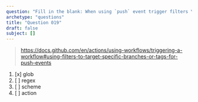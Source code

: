 ```yaml
---
question: "Fill in the blank: When using `push` event trigger filters You can use <____> patterns to target multiple branches"
archetype: "questions"
title: "Question 019"
draft: false
subject: []
---
```


> https://docs.github.com/en/actions/using-workflows/triggering-a-workflow#using-filters-to-target-specific-branches-or-tags-for-push-events
1. [x] glob
1. [ ] regex
1. [ ] scheme
1. [ ] action
